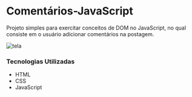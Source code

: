 # Comentários-JavaScript
Projeto simples para exercitar conceitos de DOM no JavaScript, no qual consiste em o usuário adicionar comentários na postagem.


![tela](https://user-images.githubusercontent.com/127905683/229378189-e1315d47-62df-4cc9-b77a-5d67337287b7.gif)


### Tecnologias Utilizadas
- HTML
- CSS
- JavaScript
